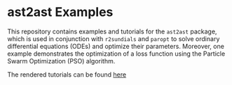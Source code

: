 # ast2ast Examples

This repository contains examples and tutorials for the `ast2ast` package, which is used in conjunction with `r2sundials` and `paropt` to solve ordinary differential equations (ODEs) and optimize their parameters.
Moreover, one example demonstrates the optimization of a loss function using the Particle Swarm Optimization (PSO) algorithm.

The rendered tutorials can be found [here](https://konrad1991.github.io/ast2ast-examples/)
